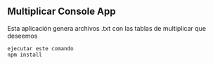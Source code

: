 

## Multiplicar Console App

Esta aplicación genera archivos .txt con las tablas de multiplicar que deseemos

`````
ejecutar este comando
npm install